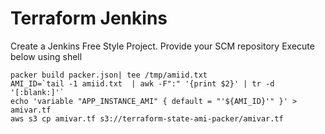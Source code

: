 # Terraform Jenkins

Create a Jenkins Free Style Project.
Provide your SCM repository
Execute below using shell 

```
packer build packer.json| tee /tmp/amiid.txt
AMI_ID=`tail -1 amiid.txt  | awk -F":" '{print $2}' | tr -d '[:blank:]'`
echo 'variable "APP_INSTANCE_AMI" { default = "'${AMI_ID}'" }' > amivar.tf
aws s3 cp amivar.tf s3://terraform-state-ami-packer/amivar.tf
```
